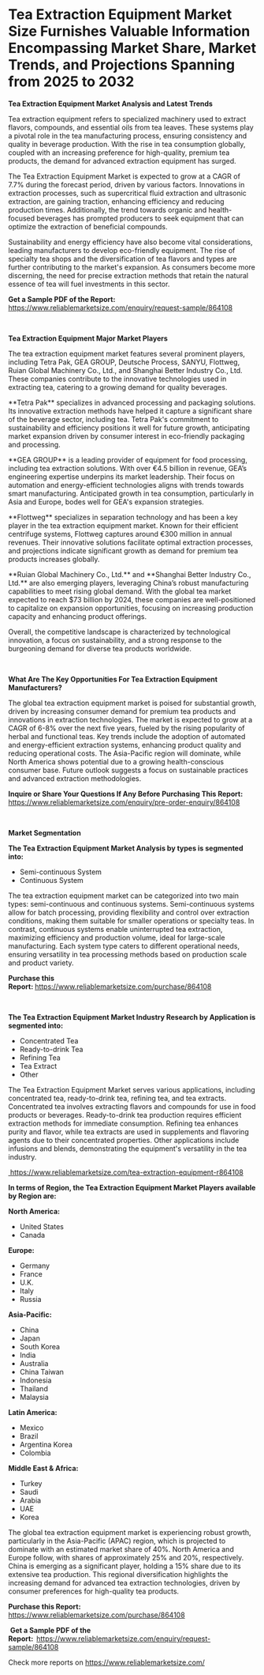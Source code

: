 <p><h1>Tea Extraction Equipment Market Size Furnishes Valuable Information Encompassing Market Share, Market Trends, and Projections Spanning from 2025 to 2032</h1></p><p><strong>Tea Extraction Equipment Market Analysis and Latest Trends</strong></p>
<p><p>Tea extraction equipment refers to specialized machinery used to extract flavors, compounds, and essential oils from tea leaves. These systems play a pivotal role in the tea manufacturing process, ensuring consistency and quality in beverage production. With the rise in tea consumption globally, coupled with an increasing preference for high-quality, premium tea products, the demand for advanced extraction equipment has surged.</p><p>The Tea Extraction Equipment Market is expected to grow at a CAGR of 7.7% during the forecast period, driven by various factors. Innovations in extraction processes, such as supercritical fluid extraction and ultrasonic extraction, are gaining traction, enhancing efficiency and reducing production times. Additionally, the trend towards organic and health-focused beverages has prompted producers to seek equipment that can optimize the extraction of beneficial compounds.</p><p>Sustainability and energy efficiency have also become vital considerations, leading manufacturers to develop eco-friendly equipment. The rise of specialty tea shops and the diversification of tea flavors and types are further contributing to the market's expansion. As consumers become more discerning, the need for precise extraction methods that retain the natural essence of tea will fuel investments in this sector.</p></p>
<p><strong>Get a Sample PDF of the Report:&nbsp;</strong> <a href="https://www.reliablemarketsize.com/enquiry/request-sample/864108?utm_campaign=3509&utm_medium=2&utm_source=Github&utm_content=ia&utm_term=10042025&utm_id=tea-extraction-equipment">https://www.reliablemarketsize.com/enquiry/request-sample/864108</a></p>
<p>&nbsp;</p>
<p><strong>Tea Extraction Equipment Major Market Players</strong></p>
<p><p>The tea extraction equipment market features several prominent players, including Tetra Pak, GEA GROUP, Deutsche Process, SANYU, Flottweg, Ruian Global Machinery Co., Ltd., and Shanghai Better Industry Co., Ltd. These companies contribute to the innovative technologies used in extracting tea, catering to a growing demand for quality beverages.</p><p>**Tetra Pak** specializes in advanced processing and packaging solutions. Its innovative extraction methods have helped it capture a significant share of the beverage sector, including tea. Tetra Pak's commitment to sustainability and efficiency positions it well for future growth, anticipating market expansion driven by consumer interest in eco-friendly packaging and processing.</p><p>**GEA GROUP** is a leading provider of equipment for food processing, including tea extraction solutions. With over €4.5 billion in revenue, GEA’s engineering expertise underpins its market leadership. Their focus on automation and energy-efficient technologies aligns with trends towards smart manufacturing. Anticipated growth in tea consumption, particularly in Asia and Europe, bodes well for GEA's expansion strategies.</p><p>**Flottweg** specializes in separation technology and has been a key player in the tea extraction equipment market. Known for their efficient centrifuge systems, Flottweg captures around €300 million in annual revenues. Their innovative solutions facilitate optimal extraction processes, and projections indicate significant growth as demand for premium tea products increases globally.</p><p>**Ruian Global Machinery Co., Ltd.** and **Shanghai Better Industry Co., Ltd.** are also emerging players, leveraging China’s robust manufacturing capabilities to meet rising global demand. With the global tea market expected to reach $73 billion by 2024, these companies are well-positioned to capitalize on expansion opportunities, focusing on increasing production capacity and enhancing product offerings.</p><p>Overall, the competitive landscape is characterized by technological innovation, a focus on sustainability, and a strong response to the burgeoning demand for diverse tea products worldwide.</p></p>
<p>&nbsp;</p>
<p><strong>What Are The Key Opportunities For Tea Extraction Equipment Manufacturers?</strong></p>
<p><p>The global tea extraction equipment market is poised for substantial growth, driven by increasing consumer demand for premium tea products and innovations in extraction technologies. The market is expected to grow at a CAGR of 6-8% over the next five years, fueled by the rising popularity of herbal and functional teas. Key trends include the adoption of automated and energy-efficient extraction systems, enhancing product quality and reducing operational costs. The Asia-Pacific region will dominate, while North America shows potential due to a growing health-conscious consumer base. Future outlook suggests a focus on sustainable practices and advanced extraction methodologies.</p></p>
<p><strong>Inquire or Share Your Questions If Any Before Purchasing This Report:</strong> <a href="https://www.reliablemarketsize.com/enquiry/pre-order-enquiry/864108?utm_campaign=3509&utm_medium=2&utm_source=Github&utm_content=ia&utm_term=10042025&utm_id=tea-extraction-equipment">https://www.reliablemarketsize.com/enquiry/pre-order-enquiry/864108</a></p>
<p>&nbsp;</p>
<p><strong>Market Segmentation</strong></p>
<p><strong>The Tea Extraction Equipment Market Analysis by types is segmented into:</strong></p>
<p><ul><li>Semi-continuous System</li><li>Continuous System</li></ul></p>
<p><p>The tea extraction equipment market can be categorized into two main types: semi-continuous and continuous systems. Semi-continuous systems allow for batch processing, providing flexibility and control over extraction conditions, making them suitable for smaller operations or specialty teas. In contrast, continuous systems enable uninterrupted tea extraction, maximizing efficiency and production volume, ideal for large-scale manufacturing. Each system type caters to different operational needs, ensuring versatility in tea processing methods based on production scale and product variety.</p></p>
<p><strong>Purchase this Report:&nbsp;</strong><a href="https://www.reliablemarketsize.com/purchase/864108?utm_campaign=3509&utm_medium=2&utm_source=Github&utm_content=ia&utm_term=10042025&utm_id=tea-extraction-equipment">https://www.reliablemarketsize.com/purchase/864108</a></p>
<p>&nbsp;</p>
<p><strong>The Tea Extraction Equipment Market Industry Research by Application is segmented into:</strong></p>
<p><ul><li>Concentrated Tea</li><li>Ready-to-drink Tea</li><li>Refining Tea</li><li>Tea Extract</li><li>Other</li></ul></p>
<p><p>The Tea Extraction Equipment Market serves various applications, including concentrated tea, ready-to-drink tea, refining tea, and tea extracts. Concentrated tea involves extracting flavors and compounds for use in food products or beverages. Ready-to-drink tea production requires efficient extraction methods for immediate consumption. Refining tea enhances purity and flavor, while tea extracts are used in supplements and flavoring agents due to their concentrated properties. Other applications include infusions and blends, demonstrating the equipment's versatility in the tea industry.</p></p>
<p><a href="https://www.reliablemarketsize.com/tea-extraction-equipment-r864108?utm_campaign=3509&utm_medium=2&utm_source=Github&utm_content=ia&utm_term=10042025&utm_id=tea-extraction-equipment">&nbsp;https://www.reliablemarketsize.com/tea-extraction-equipment-r864108</a></p>
<p><strong>In terms of Region, the Tea Extraction Equipment Market Players available by Region are:</strong></p>
<p>
    <p> <strong> North America: </strong>
        <ul>
            <li>United States</li>
            <li>Canada</li>
        </ul>
        </p> 
    <p> <strong> Europe: </strong>
        <ul>
            <li>Germany</li>
            <li>France</li>
            <li>U.K.</li>
            <li>Italy</li>
            <li>Russia</li>
        </ul>
        </p> 
    <p> <strong> Asia-Pacific: </strong>
        <ul>
            <li>China</li>
            <li>Japan</li>
            <li>South Korea</li>
            <li>India</li>
            <li>Australia</li>
            <li>China Taiwan</li>
            <li>Indonesia</li>
            <li>Thailand</li>
            <li>Malaysia</li>
        </ul>
        </p> 
    <p> <strong> Latin America: </strong>
        <ul>
            <li>Mexico</li>
            <li>Brazil</li>
            <li>Argentina Korea</li>
            <li>Colombia</li>
        </ul>
        </p> 
    <p> <strong> Middle East & Africa: </strong>
        <ul>
            <li>Turkey</li>
            <li>Saudi</li>
            <li>Arabia</li>
            <li>UAE</li>
            <li>Korea</li>
        </ul>
    </p>
    </p>
<p><p>The global tea extraction equipment market is experiencing robust growth, particularly in the Asia-Pacific (APAC) region, which is projected to dominate with an estimated market share of 40%. North America and Europe follow, with shares of approximately 25% and 20%, respectively. China is emerging as a significant player, holding a 15% share due to its extensive tea production. This regional diversification highlights the increasing demand for advanced tea extraction technologies, driven by consumer preferences for high-quality tea products.</p></p>
<p><strong>Purchase this Report: </strong><a href="https://www.reliablemarketsize.com/purchase/864108?utm_campaign=3509&utm_medium=2&utm_source=Github&utm_content=ia&utm_term=10042025&utm_id=tea-extraction-equipment">https://www.reliablemarketsize.com/purchase/864108</a></p>
<p>&nbsp;<strong>Get a Sample PDF of the Report:&nbsp;&nbsp;</strong><a href="https://www.reliablemarketsize.com/enquiry/request-sample/864108?utm_campaign=3509&utm_medium=2&utm_source=Github&utm_content=ia&utm_term=10042025&utm_id=tea-extraction-equipment">https://www.reliablemarketsize.com/enquiry/request-sample/864108</a></p>
<p><strong></strong></p>
<p>Check more reports on <a href="https://www.reliablemarketsize.com/?utm_campaign=3509&utm_medium=2&utm_source=Github&utm_content=ia&utm_term=10042025&utm_id=tea-extraction-equipment">https://www.reliablemarketsize.com/</a></p>